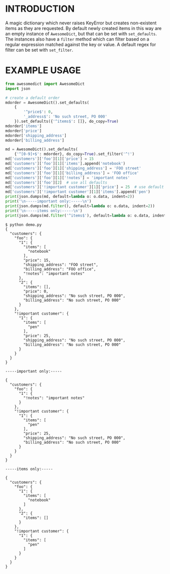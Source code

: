 # INTRODUCTION

A magic dictionary which never raises KeyError but creates non-existent
items as they are requested. By default newly created items in this way are
an empty instance of `AwesomeDict`, but that can be set with `set_defaults`.
The instances also have a `filter` method which can filter based on
a regular expression matched against the key or value. A default regex for
filter can be set with `set_filter`.

# EXAMPLE USAGE

```python
from awesomedict import AwesomeDict
import json

# create a default order
mdorder = AwesomeDict().set_defaults(
    {
        '^price$': 0,
        '_address$': 'No such street, PO 000'
    }).set_defaults({'^items$': []}, do_copy=True)
mdorder['items']
mdorder['price']
mdorder['shipping_address']
mdorder['billing_address']

md = AwesomeDict().set_defaults(
    {'^[0-9]+$': mdorder}, do_copy=True).set_filter('^!')
md['customers']['foo'][1]['price'] = 15
md['customers']['foo'][1]['items'].append('notebook')
md['customers']['foo'][1]['shipping_address'] = 'FOO street'
md['customers']['foo'][1]['billing_address'] = 'FOO office'
md['customers']['foo'][1]['!notes'] = 'important notes'
md['customers']['foo'][2]  # use all defaults
md['customers']['!important customer'][1]['price'] = 25  # use default address
md['customers']['!important customer'][1]['items'].append('pen')
print(json.dumps(md, default=lambda o: o.data, indent=2))
print('\n-----important only:-----\n')
print(json.dumps(md.filter(), default=lambda o: o.data, indent=2))
print('\n-----items only:-----\n')
print(json.dumps(md.filter('^items$'), default=lambda o: o.data, indent=2))
```

```
$ python demo.py
{
  "customers": {
    "foo": {
      "1": {
        "items": [
          "notebook"
        ],
        "price": 15,
        "shipping_address": "FOO street",
        "billing_address": "FOO office",
        "!notes": "important notes"
      },
      "2": {
        "items": [],
        "price": 0,
        "shipping_address": "No such street, PO 000",
        "billing_address": "No such street, PO 000"
      }
    },
    "!important customer": {
      "1": {
        "items": [
          "pen"
        ],
        "price": 25,
        "shipping_address": "No such street, PO 000",
        "billing_address": "No such street, PO 000"
      }
    }
  }
}

-----important only:-----

{
  "customers": {
    "foo": {
      "1": {
        "!notes": "important notes"
      }
    },
    "!important customer": {
      "1": {
        "items": [
          "pen"
        ],
        "price": 25,
        "shipping_address": "No such street, PO 000",
        "billing_address": "No such street, PO 000"
      }
    }
  }
}

-----items only:-----

{
  "customers": {
    "foo": {
      "1": {
        "items": [
          "notebook"
        ]
      },
      "2": {
        "items": []
      }
    },
    "!important customer": {
      "1": {
        "items": [
          "pen"
        ]
      }
    }
  }
}
```
